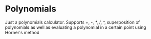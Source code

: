 # Polynomials
Just a polynomials calculator. Supports +, -, *, /, ^, superposition of polynomials as well as evaluating a polynomial in a certain point using Horner's method

